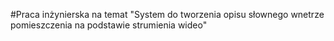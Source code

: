 #Praca inżynierska na temat "System do tworzenia opisu słownego wnetrze pomieszczenia na podstawie strumienia wideo"
